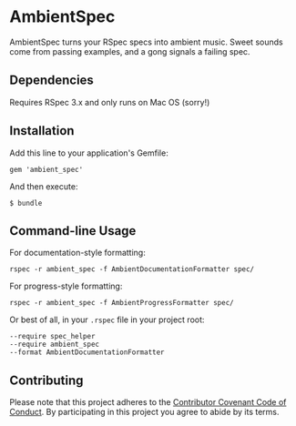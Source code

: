 # AmbientSpec

AmbientSpec turns your RSpec specs into ambient music. Sweet sounds come from passing examples, and a gong signals a failing spec.

## Dependencies

Requires RSpec 3.x and only runs on Mac OS (sorry!)

## Installation

Add this line to your application's Gemfile:

    gem 'ambient_spec'

And then execute:

    $ bundle

## Command-line Usage

For documentation-style formatting:

    rspec -r ambient_spec -f AmbientDocumentationFormatter spec/

For progress-style formatting:

    rspec -r ambient_spec -f AmbientProgressFormatter spec/

Or best of all, in your `.rspec` file in your project root:

```
--require spec_helper
--require ambient_spec
--format AmbientDocumentationFormatter
```

## Contributing

Please note that this project adheres to the [Contributor Covenant Code of Conduct](https://raw.githubusercontent.com/CoralineAda/ambient_spec/master/CODE_OF_CONDUCT.md). By participating in this project you agree to abide by its terms.

